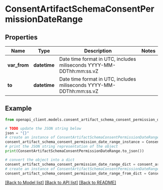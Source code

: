 # ConsentArtifactSchemaConsentPermissionDateRange


## Properties

Name | Type | Description | Notes
------------ | ------------- | ------------- | -------------
**var_from** | **datetime** | Date time format in UTC, includes miliseconds YYYY-MM-DDThh:mm:ss.vZ | 
**to** | **datetime** | Date time format in UTC, includes miliseconds YYYY-MM-DDThh:mm:ss.vZ | 

## Example

```python
from openapi_client.models.consent_artifact_schema_consent_permission_date_range import ConsentArtifactSchemaConsentPermissionDateRange

# TODO update the JSON string below
json = "{}"
# create an instance of ConsentArtifactSchemaConsentPermissionDateRange from a JSON string
consent_artifact_schema_consent_permission_date_range_instance = ConsentArtifactSchemaConsentPermissionDateRange.from_json(json)
# print the JSON string representation of the object
print(ConsentArtifactSchemaConsentPermissionDateRange.to_json())

# convert the object into a dict
consent_artifact_schema_consent_permission_date_range_dict = consent_artifact_schema_consent_permission_date_range_instance.to_dict()
# create an instance of ConsentArtifactSchemaConsentPermissionDateRange from a dict
consent_artifact_schema_consent_permission_date_range_from_dict = ConsentArtifactSchemaConsentPermissionDateRange.from_dict(consent_artifact_schema_consent_permission_date_range_dict)
```
[[Back to Model list]](../README.md#documentation-for-models) [[Back to API list]](../README.md#documentation-for-api-endpoints) [[Back to README]](../README.md)


